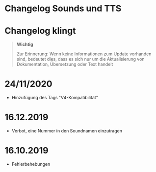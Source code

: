 # Changelog Sounds und TTS

# Changelog klingt

>**Wichtig**
>
>Zur Erinnerung: Wenn keine Informationen zum Update vorhanden sind, bedeutet dies, dass es sich nur um die Aktualisierung von Dokumentation, Übersetzung oder Text handelt

# 24/11/2020

- Hinzufügung des Tags "V4-Kompatibilität"

# 16.12.2019

- Verbot, eine Nummer in den Soundnamen einzutragen

# 16.10.2019

- Fehlerbehebungen
